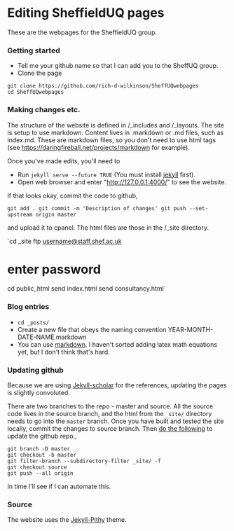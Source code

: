 # Editing SheffieldUQ pages

These are the webpages for the SheffieldUQ group.

### Getting started

* Tell me your github name so that I can add you to the SheffUQ group.
* Clone the page
```
git clone https://github.com/rich-d-wilkinson/SheffUQwebpages
cd SheffUQwebpages
```


### Making changes etc.

The structure of the website is defined in /\_includes and /\_layouts.
The site is setup to use markdown. Content lives in .markdown or .md files, such as index.md. These are markdown files, so you don't need to use html tags (see https://daringfireball.net/projects/markdown for example).

Once you've made edits, you'll need to

* Run `jekyll serve --future TRUE` (You must install [jekyll](http://jekyllrb.com/) first).
* Open web browser and enter "http://127.0.0.1:4000/" to see the website.

If that looks okay, commit the code to github,

`git add .
git commit -m 'Description of changes'
git push --set-upstream origin master
`

 and upload it to cpanel.
The html files are those in the  /\_site directory.

`cd _site
ftp username@staff.shef.ac.uk
# enter password
cd public_html
send index.html
send consultancy.html`


### Blog entries
* `cd _posts/`
* Create a new file that obeys the naming convention YEAR-MONTH-DATE-NAME.markdown
* You can use [markdown](https://github.com/adam-p/markdown-here/wiki/Markdown-Cheatsheet). I haven't sorted adding latex math equations yet, but I don't think that's hard.



### Updating github

Because we are using [Jekyll-scholar](https://github.com/inukshuk/jekyll-scholar) for the references, updating the pages is slightly convoluted.

There are two branches to the repo - master and source. All the source code lives in the source branch, and the html from the `_site/` directory needs to go into the `master` branch. Once you have built and tested the site locally,
commit the changes to source branch. Then
[do the following](https://github.com/randymorris/randymorris.github.com/blob/source/README.md) to update the github repo.,

```
git branch -D master
git checkout -b master
git filter-branch --subdirectory-filter _site/ -f
git checkout source
git push --all origin
```

In time I'll see if I can automate this.


### Source
The website uses the [Jekyll-Pithy](https://github.com/smallmuou/Jekyll-Pithy) theme.
